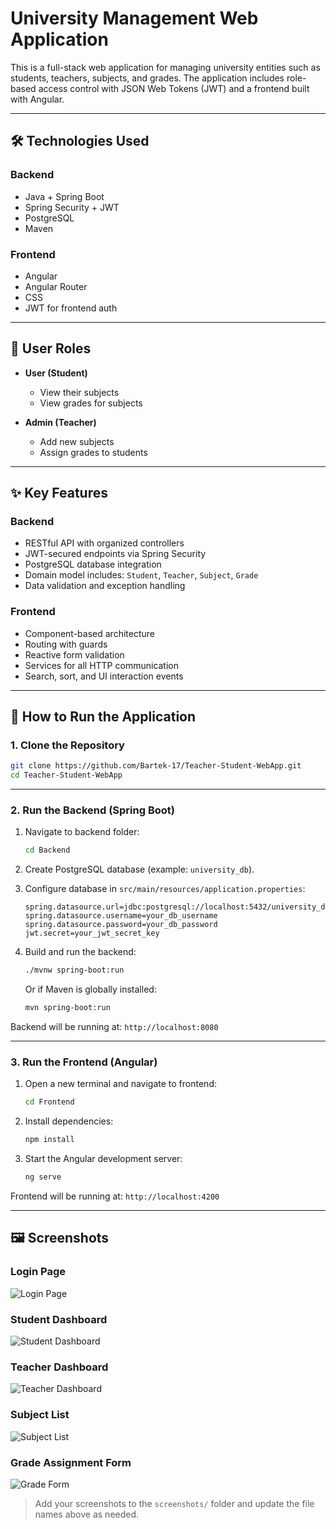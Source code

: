 # University Management Web Application

This is a full-stack web application for managing university entities such as students, teachers, subjects, and grades. The application includes role-based access control with JSON Web Tokens (JWT) and a frontend built with Angular.

---

## 🛠 Technologies Used

### Backend
- Java + Spring Boot
- Spring Security + JWT
- PostgreSQL
- Maven

### Frontend
- Angular
- Angular Router
- CSS
- JWT for frontend auth

---

## 👤 User Roles

- **User (Student)**
  - View their subjects
  - View grades for subjects

- **Admin (Teacher)**
  - Add new subjects
  - Assign grades to students

---

## ✨ Key Features

### Backend
- RESTful API with organized controllers
- JWT-secured endpoints via Spring Security
- PostgreSQL database integration
- Domain model includes: `Student`, `Teacher`, `Subject`, `Grade`
- Data validation and exception handling

### Frontend
- Component-based architecture
- Routing with guards
- Reactive form validation
- Services for all HTTP communication
- Search, sort, and UI interaction events

---

## 🚀 How to Run the Application

### 1. Clone the Repository

```bash
git clone https://github.com/Bartek-17/Teacher-Student-WebApp.git
cd Teacher-Student-WebApp
```

---

### 2. Run the Backend (Spring Boot)

1. Navigate to backend folder:
   ```bash
   cd Backend
   ```

2. Create PostgreSQL database (example: `university_db`).

3. Configure database in `src/main/resources/application.properties`:

   ```properties
   spring.datasource.url=jdbc:postgresql://localhost:5432/university_db
   spring.datasource.username=your_db_username
   spring.datasource.password=your_db_password
   jwt.secret=your_jwt_secret_key
   ```

4. Build and run the backend:
   ```bash
   ./mvnw spring-boot:run
   ```

   Or if Maven is globally installed:
   ```bash
   mvn spring-boot:run
   ```

Backend will be running at: `http://localhost:8080`

---

### 3. Run the Frontend (Angular)

1. Open a new terminal and navigate to frontend:
   ```bash
   cd Frontend
   ```

2. Install dependencies:
   ```bash
   npm install
   ```

3. Start the Angular development server:
   ```bash
   ng serve
   ```

Frontend will be running at: `http://localhost:4200`

---

## 🖼 Screenshots

### Login Page
![Login Page](screenshots/login.png)

### Student Dashboard
![Student Dashboard](screenshots/student-dashboard.png)

### Teacher Dashboard
![Teacher Dashboard](screenshots/teacher-dashboard.png)

### Subject List
![Subject List](screenshots/subject-list.png)

### Grade Assignment Form
![Grade Form](screenshots/grade-form.png)

> Add your screenshots to the `screenshots/` folder and update the file names above as needed.

